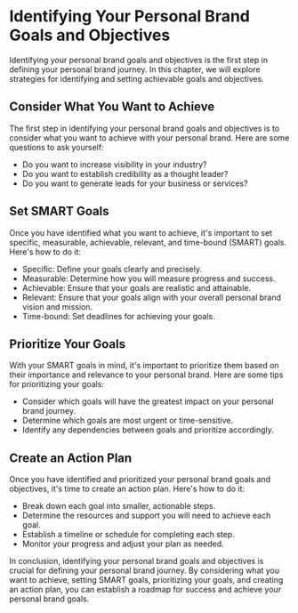 Identifying Your Personal Brand Goals and Objectives
=====================================================================================================

Identifying your personal brand goals and objectives is the first step in defining your personal brand journey. In this chapter, we will explore strategies for identifying and setting achievable goals and objectives.

Consider What You Want to Achieve
---------------------------------

The first step in identifying your personal brand goals and objectives is to consider what you want to achieve with your personal brand. Here are some questions to ask yourself:

* Do you want to increase visibility in your industry?
* Do you want to establish credibility as a thought leader?
* Do you want to generate leads for your business or services?

Set SMART Goals
---------------

Once you have identified what you want to achieve, it's important to set specific, measurable, achievable, relevant, and time-bound (SMART) goals. Here's how to do it:

* Specific: Define your goals clearly and precisely.
* Measurable: Determine how you will measure progress and success.
* Achievable: Ensure that your goals are realistic and attainable.
* Relevant: Ensure that your goals align with your overall personal brand vision and mission.
* Time-bound: Set deadlines for achieving your goals.

Prioritize Your Goals
---------------------

With your SMART goals in mind, it's important to prioritize them based on their importance and relevance to your personal brand. Here are some tips for prioritizing your goals:

* Consider which goals will have the greatest impact on your personal brand journey.
* Determine which goals are most urgent or time-sensitive.
* Identify any dependencies between goals and prioritize accordingly.

Create an Action Plan
---------------------

Once you have identified and prioritized your personal brand goals and objectives, it's time to create an action plan. Here's how to do it:

* Break down each goal into smaller, actionable steps.
* Determine the resources and support you will need to achieve each goal.
* Establish a timeline or schedule for completing each step.
* Monitor your progress and adjust your plan as needed.

In conclusion, identifying your personal brand goals and objectives is crucial for defining your personal brand journey. By considering what you want to achieve, setting SMART goals, prioritizing your goals, and creating an action plan, you can establish a roadmap for success and achieve your personal brand goals.
